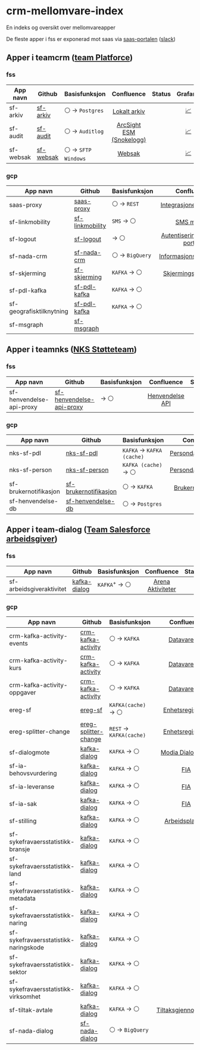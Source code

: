 # crm-mellomvare-index
En indeks og oversikt over mellomvareapper

De fleste apper i fss er exponerad mot saas via [saas-portalen](https://saas-to-nav-api-portal.nav.no) ([slack](https://nav-it.slack.com/app_redirect?channel=saas-tilgang-til-nav-apier))

## Apper i teamcrm ([team Platforce](https://teamkatalog.nav.no/team/06a47c6b-557c-491e-b036-d6abbc77b04f))

### fss

| App navn  | Github | Basisfunksjon | Confluence | Status | Grafana |
| --------- | ------ | ------------- | :--------: | ------ | :-----: |
| sf-arkiv  | [sf-arkiv](https://github.com/navikt/sf-arkiv) | :white_circle: -> `Postgres` | [Lokalt arkiv](https://confluence.adeo.no/display/PTC/Lokalt+arkiv) | | [:chart_with_upwards_trend:](https://grafana.nav.cloud.nais.io/d/2grjuRxnz/crm-mellomvare-alerts) |
| sf-audit  | [sf-audit](https://github.com/navikt/sf-audit) | :white_circle: -> `Auditlog` | [ArcSight ESM (Snokelogg)](https://confluence.adeo.no/pages/viewpage.action?pageId=358554596) ||[:chart_with_upwards_trend:](https://grafana.nav.cloud.nais.io/d/2grjuRxnz/crm-mellomvare-alerts)|
| sf-websak | [sf-websak](https://github.com/navikt/sf-websak) | :white_circle: -> `SFTP Windows` | [Websak](https://confluence.adeo.no/display/PTC/Websak)|| [:chart_with_upwards_trend:](https://grafana.nav.cloud.nais.io/d/2grjuRxnz/crm-mellomvare-alerts) |

### gcp

| App navn  | Github | Basisfunksjon | Confluence | Status | Grafana |
| --------- | ------ | ------------- | :--------: | ------ | :-----: |
| saas-proxy | [saas-proxy](https://github.com/navikt/saas-proxy) | :white_circle: -> `REST` | [Integrasjoner mot GCP](https://confluence.adeo.no/display/PTC/Integrasjoner+mot+GCP) ||[:chart_with_upwards_trend:](https://grafana.nav.cloud.nais.io/d/fdwrbrxreg3k0f/saas-proxy)|
| sf-linkmobility | [sf-linkmobility](https://github.com/navikt/sf-linkmobility) | `SMS` -> :white_circle: | [SMS mottak](https://confluence.adeo.no/display/PTC/SMS+mottak) | `deprecated` | [:chart_with_upwards_trend:](https://grafana.nav.cloud.nais.io/d/2grjuRxnz/crm-mellomvare-alerts)|
| sf-logout  | [sf-logout](https://github.com/navikt/sf-logout ) | -> :white_circle: | [Autentisering med ID-porten](https://confluence.adeo.no/display/PTC/Autentisering+med+ID-porten) || [:chart_with_upwards_trend:](https://grafana.nav.cloud.nais.io/d/2grjuRxnz/crm-mellomvare-alerts) |
| sf-nada-crm | [sf-nada-crm](https://github.com/navikt/sf-nada-crm) | :white_circle: -> `BigQuery` | [Informasjonsforvaltning](https://confluence.adeo.no/pages/viewpage.action?pageId=460429182) || [:chart_with_upwards_trend:](https://grafana.nav.cloud.nais.io/d/2grjuRxnz/crm-mellomvare-alerts) |
| sf-skjerming | [sf-skjerming](https://github.com/navikt/sf-skjerming) | `KAFKA` -> :white_circle: | [Skjermingsløsningen](https://confluence.adeo.no/pages/viewpage.action?pageId=395739530) || [:chart_with_upwards_trend:](https://grafana.nav.cloud.nais.io/d/2grjuRxnz/crm-mellomvare-alerts) |
| sf-pdl-kafka | [sf-pdl-kafka](https://github.com/navikt/sf-pdl-kafka) | `KAFKA` -> :white_circle: ||| [:chart_with_upwards_trend:](https://grafana.nav.cloud.nais.io/d/2grjuRxnz/crm-mellomvare-alerts) |
| sf-geografisktilknytning | [sf-pdl-kafka](https://github.com/navikt/sf-pdl-kafka) | `KAFKA` -> :white_circle: | || [:chart_with_upwards_trend:](https://grafana.nav.cloud.nais.io/d/2grjuRxnz/crm-mellomvare-alerts) |
| sf-msgraph | [sf-msgraph](https://github.com/navikt/sf-msgraph) |  |  |

## Apper i teamnks ([NKS Støtteteam](https://teamkatalog.nav.no/team/7e59af11-68bf-4485-ae7e-259966ccfc38))

### fss

| App navn  | Github | Basisfunksjon | Confluence | Status | Grafana |
| --------- | ------ | ------------- | :--------: | ------ | :-----: |
| sf-henvendelse-api-proxy | [sf-henvendelse-api-proxy](https://github.com/navikt/sf-henvendelse-api-proxy) | -> :white_circle: | [Henvendelse API](https://confluence.adeo.no/display/PTC/Salesforce+Henvendelse+API) || [:chart_with_upwards_trend:](https://grafana.nav.cloud.nais.io/d/cdy25bbf33ls0b/mellomvare-nks) |

### gcp

| App navn  | Github | Basisfunksjon | Confluence | Status | Grafana |
| --------- | ------ | ------------- | :--------: | ------ | :-----: |
| nks-sf-pdl  | [nks-sf-pdl](https://github.com/navikt/nks-sf-pdl) | `KAFKA` -> `KAFKA (cache)` | [Persondataløsningen](https://confluence.adeo.no/pages/viewpage.action?pageId=358547953) | `deprecated` | [:chart_with_upwards_trend:](https://grafana.nais.io/d/2grjuRxnz/crm-mellomvare-alerts) |
| nks-sf-person | [nks-sf-person](https://github.com/navikt/nks-sf-person) | `KAFKA (cache)` -> :white_circle: | [Persondataløsningen](https://confluence.adeo.no/pages/viewpage.action?pageId=358547953) | `deprecated` | [:chart_with_upwards_trend:](https://grafana.nais.io/d/2grjuRxnz/crm-mellomvare-alerts) |
| sf-brukernotifikasjon | [sf-brukernotifikasjon](https://github.com/navikt/sf-brukernotifikasjon) | :white_circle: -> `KAFKA` | [Brukernotifikasjon](https://confluence.adeo.no/display/PTC/Brukernotifikasjon+-+SF+-%3E+sf-brukernotifikasjon) || [:chart_with_upwards_trend:](https://grafana.nav.cloud.nais.io/d/cdy25bbf33ls0b/mellomvare-nks) |
| sf-henvendelse-db | [sf-henvendelse-db](https://github.com/navikt/sf-henvendelse-db) | :white_circle: -> `Postgres` |  |

## Apper i team-dialog ([Team Salesforce arbeidsgiver](https://teamkatalog.nav.no/team/ca3111db-6766-4821-a6d9-604a3a2564fa))

### fss

| App navn  | Github | Basisfunksjon | Confluence | Status | Grafana |
| --------- | ------ | ------------- | :--------: | ------ | :-----: |
| sf-arbeidsgiveraktivitet | [kafka-dialog](https://github.com/navikt/kafka-dialog) | `KAFKA`<sup>+</sup> -> :white_circle: | [Arena Aktiviteter](https://confluence.adeo.no/display/PTC/Arena+Aktiviteter) || [:chart_with_upwards_trend:](https://grafana.nais.io/d/-8rGLXB4k/mellomvare-teamdialog?orgId=1&from=now-2d&to=now&viewPanel=19) |

### gcp

| App navn  | Github | Basisfunksjon | Confluence | Status | Grafana |
| --------- | ------ | ------------- | :--------: | ------ | :-----: |
| crm-kafka-activity-events | [crm-kafka-activity](https://github.com/navikt/crm-kafka-activity) | :white_circle: -> `KAFKA` | [Datavarehus](https://confluence.adeo.no/display/PTC/Datavarehus) |||
| crm-kafka-activity-kurs | [crm-kafka-activity](https://github.com/navikt/crm-kafka-activity) | :white_circle: -> `KAFKA` | [Datavarehus](https://confluence.adeo.no/display/PTC/Datavarehus) |||
| crm-kafka-activity-oppgaver | [crm-kafka-activity](https://github.com/navikt/crm-kafka-activity) | :white_circle: -> `KAFKA` | [Datavarehus](https://confluence.adeo.no/display/PTC/Datavarehus) |||
| ereg-sf | [ereg-sf](https://github.com/navikt/ereg-sf) | `KAFKA(cache)` -> :white_circle: | [Enhetsregisteret](https://confluence.adeo.no/display/PTC/Enhetsregisteret) || [:chart_with_upwards_trend:](https://grafana.nav.cloud.nais.io/d/-8rGLXB4k/mellomvare-teamdialog)|
| ereg-splitter-change | [ereg-splitter-change](https://github.com/navikt/ereg-splitter-change) | `REST` -> `KAFKA(cache)` | [Enhetsregisteret](https://confluence.adeo.no/display/PTC/Enhetsregisteret) || [:chart_with_upwards_trend:](https://grafana.nav.cloud.nais.io/d/-8rGLXB4k/mellomvare-teamdialog)|
| sf-dialogmote | [kafka-dialog](https://github.com/navikt/kafka-dialog) | `KAFKA` -> :white_circle: | [Modia Dialogmøte](https://confluence.adeo.no/pages/viewpage.action?pageId=439124041) || [:chart_with_upwards_trend:](https://grafana.nav.cloud.nais.io/d/-8rGLXB4k/mellomvare-teamdialog) |
| sf-ia-behovsvurdering | [kafka-dialog](https://github.com/navikt/kafka-dialog) | `KAFKA` -> :white_circle: | [FIA](https://confluence.adeo.no/display/PTC/FIA) || [:chart_with_upwards_trend:](https://grafana.nav.cloud.nais.io/d/-8rGLXB4k/mellomvare-teamdialog)|
| sf-ia-leveranse | [kafka-dialog](https://github.com/navikt/kafka-dialog) | `KAFKA` -> :white_circle: | [FIA](https://confluence.adeo.no/display/PTC/FIA) || [:chart_with_upwards_trend:](https://grafana.nav.cloud.nais.io/d/-8rGLXB4k/mellomvare-teamdialog)|
| sf-ia-sak| [kafka-dialog](https://github.com/navikt/kafka-dialog) | `KAFKA` -> :white_circle: | [FIA](https://confluence.adeo.no/display/PTC/FIA) || [:chart_with_upwards_trend:](https://grafana.nav.cloud.nais.io/d/-8rGLXB4k/mellomvare-teamdialog)|
| sf-stilling | [kafka-dialog](https://github.com/navikt/kafka-dialog) | `KAFKA` -> :white_circle: | [Arbeidsplassen](https://confluence.adeo.no/display/PTC/Arbeidsplassen) || [:chart_with_upwards_trend:](https://grafana.nav.cloud.nais.io/d/-8rGLXB4k/mellomvare-teamdialog)|
| sf-sykefravaersstatistikk-bransje | [kafka-dialog](https://github.com/navikt/kafka-dialog) | `KAFKA` -> :white_circle: ||| [:chart_with_upwards_trend:](https://grafana.nav.cloud.nais.io/d/-8rGLXB4k/mellomvare-teamdialog) |
| sf-sykefravaersstatistikk-land | [kafka-dialog](https://github.com/navikt/kafka-dialog) | `KAFKA` -> :white_circle: ||| [:chart_with_upwards_trend:](https://grafana.nav.cloud.nais.io/d/-8rGLXB4k/mellomvare-teamdialog) |
| sf-sykefravaersstatistikk-metadata | [kafka-dialog](https://github.com/navikt/kafka-dialog) | `KAFKA` -> :white_circle: ||| [:chart_with_upwards_trend:](https://grafana.nav.cloud.nais.io/d/-8rGLXB4k/mellomvare-teamdialog) |
| sf-sykefravaersstatistikk-naring | [kafka-dialog](https://github.com/navikt/kafka-dialog) | `KAFKA` -> :white_circle: ||| [:chart_with_upwards_trend:](https://grafana.nav.cloud.nais.io/d/-8rGLXB4k/mellomvare-teamdialog) |
| sf-sykefravaersstatistikk-naringskode | [kafka-dialog](https://github.com/navikt/kafka-dialog) | `KAFKA` -> :white_circle: ||| [:chart_with_upwards_trend:](https://grafana.nav.cloud.nais.io/d/-8rGLXB4k/mellomvare-teamdialog) |
| sf-sykefravaersstatistikk-sektor | [kafka-dialog](https://github.com/navikt/kafka-dialog) | `KAFKA` -> :white_circle: ||| [:chart_with_upwards_trend:](https://grafana.nav.cloud.nais.io/d/-8rGLXB4k/mellomvare-teamdialog) |
| sf-sykefravaersstatistikk-virksomhet | [kafka-dialog](https://github.com/navikt/kafka-dialog) | `KAFKA` -> :white_circle: ||| [:chart_with_upwards_trend:](https://grafana.nav.cloud.nais.io/d/-8rGLXB4k/mellomvare-teamdialog) |
| sf-tiltak-avtale | [kafka-dialog](https://github.com/navikt/kafka-dialog) | `KAFKA` -> :white_circle: | [Tiltaksgjennomføring](https://confluence.adeo.no/pages/viewpage.action?pageId=514484870)  || [:chart_with_upwards_trend:](https://grafana.nav.cloud.nais.io/d/-8rGLXB4k/mellomvare-teamdialog) |
| sf-nada-dialog | [sf-nada-dialog](https://github.com/navikt/sf-nada-dialog) | :white_circle: -> `BigQuery` |  || [:chart_with_upwards_trend:](https://grafana.nav.cloud.nais.io/d/-8rGLXB4k/mellomvare-teamdialog)|


